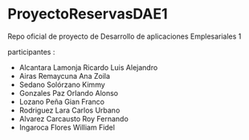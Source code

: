 # ProyectoReservasDAE1

Repo oficial de proyecto de Desarrollo de aplicaciones Emplesariales 1

participantes : 

* Alcantara Lamonja	Ricardo Luis Alejandro 
* Airas Remaycuna Ana Zoila 
* Sedano Solórzano Kimmy 
* Gonzales Paz Orlando Alonso 
* Lozano Peña Gian Franco 
* Rodriguez Lara Carlos Urbano 
* Alvarez Carcausto Roy Fernando 
* Ingaroca Flores William Fidel 

